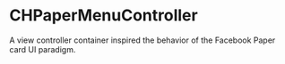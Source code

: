 CHPaperMenuController
=====================

A view controller container inspired the behavior of the Facebook Paper card UI paradigm.
